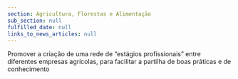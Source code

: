 ```yaml
---
section: Agricultura, Florestas e Alimentação
sub_section: null
fulfilled_date: null
links_to_news_articles: null
---
```


Promover a criação de uma rede de “estágios profissionais” entre diferentes empresas agrícolas, para facilitar a partilha de boas práticas e de conhecimento